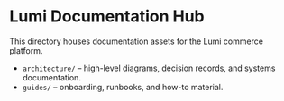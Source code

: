 # Lumi Documentation Hub

This directory houses documentation assets for the Lumi commerce platform.

- `architecture/` – high-level diagrams, decision records, and systems documentation.
- `guides/` – onboarding, runbooks, and how-to material.
